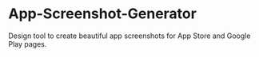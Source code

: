 # App-Screenshot-Generator
Design tool to create beautiful app screenshots for App Store and Google Play pages.
